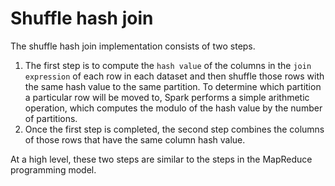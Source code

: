 # Shuffle hash join

The shuffle hash join implementation consists of two steps.

1. The first step is to compute the `hash value` of the columns in the `join expression` of each row in each dataset and then shuffle those rows with the same hash value to the same partition. To determine which partition a particular row will be moved to, Spark performs a simple arithmetic operation, which computes the modulo of the hash value by the number of partitions.
2. Once the first step is completed, the second step combines the columns of those rows that have the same column hash value.

At a high level, these two steps are similar to the steps in the MapReduce programming model.

